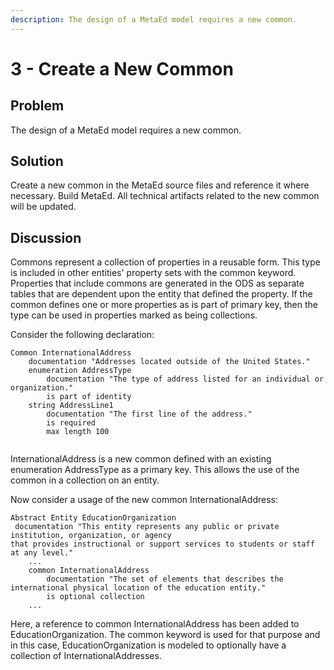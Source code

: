 ```yaml
---
description: The design of a MetaEd model requires a new common.  
---
```


# 3 - Create a New Common

## Problem

The design of a MetaEd model requires a new common.  

## Solution

Create a new common in the MetaEd source files and reference it where necessary.
Build MetaEd. All technical artifacts related to the new common will be updated.

## Discussion

Commons represent a collection of properties in a reusable form. This type is
included in other entities' property sets with the common keyword. Properties
that include commons are generated in the ODS as separate tables that are
dependent upon the entity that defined the property. If the common defines one
or more properties as is part of primary key, then the type can be used in
properties marked as being collections.

Consider the following declaration:

```metaed
Common InternationalAddress
    documentation "Addresses located outside of the United States."
    enumeration AddressType
        documentation "The type of address listed for an individual or organization."
        is part of identity
    string AddressLine1
        documentation "The first line of the address."
        is required
        max length 100
 
```

InternationalAddress is a new common defined with an existing enumeration
AddressType as a primary key. This allows the use of the common in a collection
on an entity.

Now consider a usage of the new common InternationalAddress:

```metaed
Abstract Entity EducationOrganization
 documentation "This entity represents any public or private institution, organization, or agency
that provides instructional or support services to students or staff at any level."
    ...
    common InternationalAddress
        documentation "The set of elements that describes the international physical location of the education entity."
        is optional collection
    ...
```

Here, a reference to common InternationalAddress has been added to
EducationOrganization. The common keyword is used for that purpose and in this
case, EducationOrganization is modeled to optionally have a collection of
InternationalAddresses.
